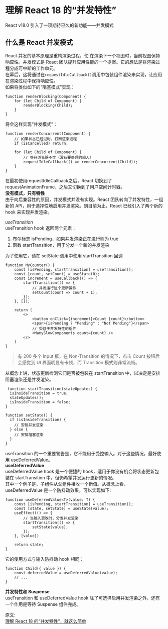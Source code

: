 # 理解 React 18 的“并发特性”
React v18.0 引入了一项期待已久的新功能——并发模式  
## 什么是 React 并发模式
React 并发的基本原理是重构渲染过程，使 在渲染下一个视图时，当前视图保持响应性。并发模式是 React 团队提升应用性能的一个提案。它的想法是将渲染过程分成可中断的工作单元。  
在幕后，这将通过在`requestIdleCallback()`调用中包装组件渲染来实现，让应用在渲染过程中保持响应性。  
如果将类似如下的“阻塞模式”实现：  
``` 
function renderBlocking(Component) {
    for (let Child of Component) {
        renderBlocking(Child);
    }
}
```
将会这样实现“并发模式”：  
``` 
function renderConcurrent(Component) {
    // 如果状态已经过时，打断渲染进程
    if (isCancelled) return;

    for (let Child of Component) {
        // 等待浏览器不忙（没有要处理的输入）
        requestIdleCallback(() => renderConcurrent(Child));
    }
}
```
在最初使用requestIdleCallback之后，React 切换到了 requestAnimationFrame，之后又切换到了用户空间计时器。  
**没有模式，只有特性**  
由于向后兼容性的原因，并发模式并没有实现。React 团队转向了并发特性，一组新的 API，用于选择性地启用并发渲染。到目前为止，React 已经引入了两个新的 hook 来实现并发渲染。  

_useTransition_  
useTransition hook 返回两个元素：  
1. 布尔标志 isPending，如果并发渲染正在进行则为 true
2. 函数 startTransition，用于分发一个新的并发渲染

为了使用它，请在 setState 调用中使用 startTransition 回调   
``` 
function MyCounter() {
    const [isPending, startTransition] = useTransition();
    const [count, setCount] = useState(0);
    const increment = useCallback(() => {
        startTransition(() => {
            // 并发运行这个更新操作
            setCount(count => count + 1);
        });
    }, []);

    return (
        <>
            <button onClick={increment}>Count {count}</button>
            <span>{isPending ? "Pending" : "Not Pending"}</span>
            // 受益于并发特性的组件
            <ManySlowComponents count={count} />
        </>
    )
}
```

> 有 200 多个 Input 框，在 Non-Transition 的情况下，点击 Count 按钮后会感觉到 UI 界面明显有卡顿，而 Transition 模式则非常流畅。

从概念上讲，状态更新检测它们是否被包装在 startTransition 中，以决定是安排阻塞渲染还是并发渲染。  
```
 function startTransition(stateUpdates) {
  isInsideTransition = true;
  stateUpdates();
  isInsideTransition = false;
}

function setState() {
  if (isInsideTransition) {
    // 安排并发渲染
  } else {
    // 安排阻塞渲染
  }
}
```
useTransition 的一个重要警告是，它不能用于受控输入。对于这些情况，最好使用 useDeferredValue。  
**useDeferredValue**  
useDeferredValue hook 是一个便捷的 hook，适用于你没有机会将状态更新包装在 startTransition 中，但仍希望并发运行更新的情况。  
其中一个例子是，子组件从父组件接收一个新值。从概念上看，useDeferredValue 是一个防抖动效果，可以实现如下:  
``` 
function useDeferredValue<T>(value: T) {
    const [isPending, startTransition] = useTransition();
    const [state, setState] = useState(value);
    useEffect(() => {
        // 当输入更改时，分发并发渲染
        startTransition(() => {
            setState(value);
        });
    }, [value])

    return state;
}
```
它的使用方式与输入防抖动 hook 相同：  
``` 
function Child({ value }) {
    const deferredValue = useDeferredValue(value);
    // ...
}
```

**并发特性和 Suspense**  
useTransition 和 useDeferredValue hook 除了可选择启用并发渲染之外，还有一个作用是等待 Suspense 组件完成。  




原文:  
[理解 React 18 的“并发特性”，就这么简单](https://mp.weixin.qq.com/s/PhIGvHTwiIIspyktA_PWHw)
